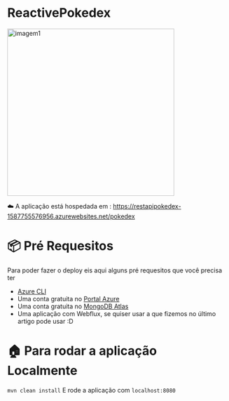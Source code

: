 # ReactivePokedex

<img width="381" alt="imagem1" src="https://user-images.githubusercontent.com/42419543/80258774-694c2d00-865a-11ea-9a26-f58cec0952a9.PNG">

:cloud: A aplicação está hospedada em : https://restapipokedex-1587755576956.azurewebsites.net/pokedex

# :package: Pré Requesitos
Para poder fazer o deploy eis aqui alguns pré requesitos que você precisa ter

* [Azure CLI](https://docs.microsoft.com/pt-br/cli/azure/?view=azure-cli-latest)
* Uma conta gratuita no [Portal Azure](https://azure.microsoft.com/pt-br/free/)
* Uma conta gratuita no [MongoDB Atlas](https://www.mongodb.com/cloud/atlas)
* Uma aplicação com Webflux, se quiser usar a que fizemos no último artigo pode usar :D

# :house: Para rodar a aplicação Localmente
`mvn clean install`
E rode a aplicação com `localhost:8080`
